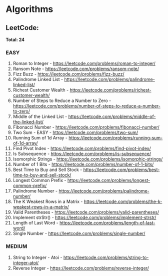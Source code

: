 # Algorithms
 
## LeetCode:

**Total: 24**

### EASY

1. Roman to Integer - https://leetcode.com/problems/roman-to-integer/
2. Ransom Note -  https://leetcode.com/problems/ransom-note/
3. Fizz Buzz - https://leetcode.com/problems/fizz-buzz/
4. Palindrome Linked List - https://leetcode.com/problems/palindrome-linked-list/
5. Richest Customer Wealth - https://leetcode.com/problems/richest-customer-wealth/
6. Number of Steps to Reduce a Number to Zero - https://leetcode.com/problems/number-of-steps-to-reduce-a-number-to-zero/
7. Middle of the Linked List  - https://leetcode.com/problems/middle-of-the-linked-list/
8. Fibonacci Number - https://leetcode.com/problems/fibonacci-number/
9. Two Sum - EASY - https://leetcode.com/problems/two-sum/
10. Running Sum of 1d Array - https://leetcode.com/problems/running-sum-of-1d-array/
11. Find Pivot Index - https://leetcode.com/problems/find-pivot-index/
12. Is Subsequence - https://leetcode.com/problems/is-subsequence/
13. Isomorphic Strings - https://leetcode.com/problems/isomorphic-strings/
14. Number of 1 Bits - https://leetcode.com/problems/number-of-1-bits/
15. Best Time to Buy and Sell Stock - https://leetcode.com/problems/best-time-to-buy-and-sell-stock/
16. Longest Common Prefix - https://leetcode.com/problems/longest-common-prefix/
17. Palindrome Number - https://leetcode.com/problems/palindrome-number/
18. The K Weakest Rows in a Matrix  - https://leetcode.com/problems/the-k-weakest-rows-in-a-matrix/
19. Valid Parentheses - https://leetcode.com/problems/valid-parentheses/
20. Implement strStr() - https://leetcode.com/problems/implement-strstr/
21. Length of Last Word - https://leetcode.com/problems/length-of-last-word/
22. Single Number - https://leetcode.com/problems/single-number/

### MEDIUM

1. String to Integer - Atoi - https://leetcode.com/problems/string-to-integer-atoi/
2. Reverse Integer - https://leetcode.com/problems/reverse-integer/
